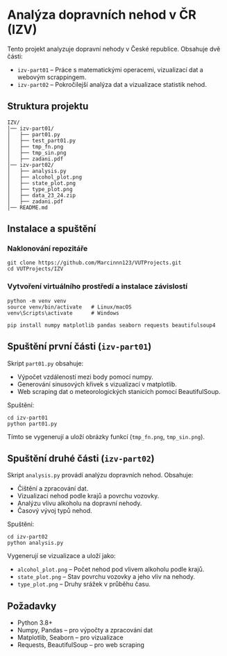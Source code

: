 # Analýza dopravních nehod v ČR (IZV)

Tento projekt analyzuje dopravní nehody v České republice. Obsahuje dvě části:

- `izv-part01` – Práce s matematickými operacemi, vizualizací dat a webovým scrappingem.
- `izv-part02` – Pokročilejší analýza dat a vizualizace statistik nehod.

## Struktura projektu

```
IZV/
│── izv-part01/
│   ├── part01.py
│   ├── test_part01.py
│   ├── tmp_fn.png
│   ├── tmp_sin.png
│   ├── zadani.pdf
│── izv-part02/
│   ├── analysis.py
│   ├── alcohol_plot.png
│   ├── state_plot.png
│   ├── type_plot.png
│   ├── data_23_24.zip
│   ├── zadani.pdf
│── README.md
```

## Instalace a spuštění

### Naklonování repozitáře
```
git clone https://github.com/Marcinnn123/VUTProjects.git
cd VUTProjects/IZV
```

### Vytvoření virtuálního prostředí a instalace závislostí
```
python -m venv venv
source venv/bin/activate   # Linux/macOS
venv\Scripts\activate      # Windows

pip install numpy matplotlib pandas seaborn requests beautifulsoup4
```

## Spuštění první části (`izv-part01`)

Skript `part01.py` obsahuje:
- Výpočet vzdáleností mezi body pomocí numpy.
- Generování sinusových křivek s vizualizací v matplotlib.
- Web scraping dat o meteorologických stanicích pomocí BeautifulSoup.

Spuštění:
```
cd izv-part01
python part01.py
```
Tímto se vygenerují a uloží obrázky funkcí (`tmp_fn.png`, `tmp_sin.png`).

## Spuštění druhé části (`izv-part02`)

Skript `analysis.py` provádí analýzu dopravních nehod. Obsahuje:
- Čištění a zpracování dat.
- Vizualizaci nehod podle krajů a povrchu vozovky.
- Analýzu vlivu alkoholu na dopravní nehody.
- Časový vývoj typů nehod.

Spuštění:
```
cd izv-part02
python analysis.py
```
Vygenerují se vizualizace a uloží jako:
- `alcohol_plot.png` – Počet nehod pod vlivem alkoholu podle krajů.
- `state_plot.png` – Stav povrchu vozovky a jeho vliv na nehody.
- `type_plot.png` – Druhy srážek v průběhu času.

## Požadavky
- Python 3.8+
- Numpy, Pandas – pro výpočty a zpracování dat
- Matplotlib, Seaborn – pro vizualizace
- Requests, BeautifulSoup – pro web scraping

